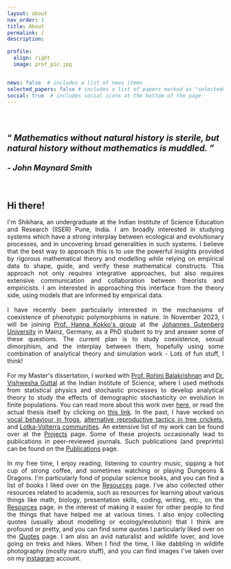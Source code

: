 ```yaml
---
layout: about
nav_order: 1
title: About
permalink: /
description:

profile:
  align: right
  image: prof_pic.jpg


news: false  # includes a list of news items
selected_papers: false # includes a list of papers marked as "selected={true}"
social: true  # includes social icons at the bottom of the page
---
```

<!---
<blockquote>
Mathematics without natural history is sterile, but natural history without mathematics is muddled.
<cite style="text-align: right"> - John Maynard Smith </cite>
</blockquote>
--->

<h1> <span  style="font-size:70%;text-align: justify;width:10%"> <br> &#8220; <i> Mathematics without natural history is sterile, but natural history without mathematics is muddled. &#8221; </i> </span> <br> <cite style="text-align:right-align;font-size: 65%"> <br> - John Maynard Smith </cite> </h1>
<br>
<h2> <b> Hi there! </b> </h2>
<div style="text-align: justify">
I'm Shikhara, an undergraduate at the Indian Institute of Science Education and Research (IISER) Pune, India. I am broadly interested in studying systems which have a strong interplay between ecological and evolutionary processes, and in uncovering broad generalities in such systems. I believe that the best way to approach this is to use the powerful insights provided by rigorous mathematical theory and modelling while relying on empirical data to shape, guide, and verify these mathematical constructs. This approach not only requires integrative approaches, but also requires extensive communication and collaboration between theorists and empiricists. I am interested in approaching this interface from the theory side, using models that are informed by empirical data.<br>
<br>
I have recently been particularly interested in the mechanisms of coexistence of phenotypic polymorphisms in nature. In November 2023, I will be joining <a href='https://www.kokkonuts.org/'>Prof. Hanna Kokko's group</a> at the <a href='https://iome.biologie.uni-mainz.de/'>Johannes Gutenberg University</a> in Mainz, Germany, as a PhD student to try and answer some of these questions. The current plan is to study coexistence, sexual dimorphism, and the interplay between them, hopefully using some combination of analytical theory and simulation work - Lots of fun stuff, I think!
<br>
<br>
For my Master's dissertation, I worked with <a href = 'https://sites.google.com/view/rohinibalakrishnanlab/home'>Prof. Rohini Balakrishnan</a> and <a href='https://teelabiisc.wordpress.com/'>Dr. Vishwesha Guttal</a> at the Indian Institute of Science, where I used methods from statistical physics and stochastic processes to develop analytical theory to study the effects of demographic stochasticity on evolution in finite populations. You can read more about this work over <a href='projects/MS_thesis'>here</a>, or read the actual thesis itself by clicking on <a href="https://thepandalorian.github.io/assets/pdf/Shikhara_MS_thesis.pdf">this link</a>. In the past, I have worked on <a href='projects/frog_acoustics'>vocal behaviour in frogs</a>, <a href='projects/oecanthus_ARTs'>alternative reproductive tactics in tree crickets</a>, and <a href='projects/LV_comms'>Lotka-Volterra communities</a>. An extensive list of my work can be found over at the <a href='projects/'>Projects</a> page. Some of these projects occasionally lead to publications in peer-reviewed journals. Such publications (and preprints) can be found on the <a href='publications/'>Publications</a> page.<br>
<br>
In my free time, I enjoy reading, listening to country music, sipping a hot cup of strong coffee, and sometimes watching or playing Dungeons & Dragons. I'm particularly fond of popular science books, and you can find a list of books I liked over on the <a href='resources'>Resources</a> page. I've also collected other resources related to academia, such as resources for learning about various things like math, biology, presentation skills, coding, writing, etc., on the <a href='resources/'>Resources</a> page, in the interest of making it easier for other people to find the things that have helped me at various times. I also enjoy collecting quotes (usually about modelling or ecology/evolution) that I think are profound or pretty, and you can find some quotes I particularly liked over on the <a href='Quotes/'>Quotes</a> page. I am also an avid naturalist and wildlife lover, and love going on treks and hikes. When I find the time, I like dabbling in wildlife photography (mostly macro stuff), and you can find images I've taken over on my <a href = "https://www.instagram.com/shikhara_bhat/?hl=en">instagram</a> account.
</div>
